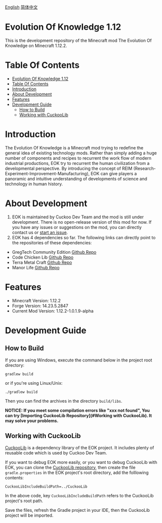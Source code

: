 [English](README.md)  [简体中文](README-zh_cn.md)

# Evolution Of Knowledge 1.12

This is the development repository of the Minecraft mod The Evolution Of Knowledge on Minecraft 1.12.2.

# Table Of Contents

- [Evolution Of Knowledge 1.12](#evolution-of-knowledge-112)
- [Table Of Contents](#table-of-contents)
- [Introduction](#introduction)
- [About Development](#about-development)
- [Features](#features)
- [Development Guide](#development-guide)
  - [How to Build](#how-to-build)
  - [Working with CuckooLib](#working-with-cuckoolib)

# Introduction
The Evolution Of Knowledge is a Minecraft mod trying to redefine the general idea of existing technology mods. 
Rather than simply adding a huge number of components and recipes to recurrent the work flow of modern industrial productions, EOK try to recurrent the human civilization from a developmental perspective. By introducing the concept of REIM (Research-Experiment-Improvement-Manufacturing), EOK can give players a panoramic and intuitive understanding of developments of science and technology in human history.

# About Development
1. EOK is maintained by Cuckoo Dev Team and the mod is still under development. There is no open-release version of this mod for now. If you have any issues or suggestions on the mod, you can directly contact us or [start an issue](https://github.com/gonggongjohn/EOK-1.12/issues).
2. EOK has 4 dependencies so far. The following links can directly point to the repositories of these dependencies:
* GregTech Community Edition [Github Repo](https://github.com/GregTechCE/GregTech)
* Code Chicken Lib [Github Repo](https://github.com/TheCBProject/CodeChickenLib)
* Terra Metal Craft [Github Repo](https://github.com/Os-Ir/Terra-Metal-Craft)
* Manor Life [Github Repo](https://github.com/gonggongjohn/Manor-Life-1.12)

# Features
* Minecraft Version: 1.12.2
* Forge Version: 14.23.5.2847
* Current Mod Version: 1.12.2-1.0.1.9-alpha

# Development Guide

## How to Build

If you are using Windows, execute the command below in the project root directory:

```
gradlew build
```

or if you're using Linux/Unix:

```
./gradlew build
```

Then you can find the archives in the directory `build/libs`.

**NOTICE: If you meet some compilation errors like "xxx not found", You can try [Importing CuckooLib Repository](#Working with CuckooLib). It may solve your problems.**

## Working with CuckooLib

[CuckooLib](https://github.com/zi-jing/CuckooLib) is a dependency library of the EOK project. It includes plenty of reusable code which is used by Cuckoo Dev Team.

If you want to debug EOK more easily, or you want to debug CuckooLib with EOK, you can clone the [CuckooLib repository](https://github.com/zi-jing/CuckooLib), then create the file `gradle.properties` in the EOK project's root directory, add the folllowing contents:

```properties
CuckooLibIncludeBuildPath=../CuckooLib
```

In the above code, key `CuckooLibIncludeBuildPath` refers to the CuckooLib project's root path.

Save the files, refresh the Gradle project in your IDE, then the CuckooLib project will be imported.